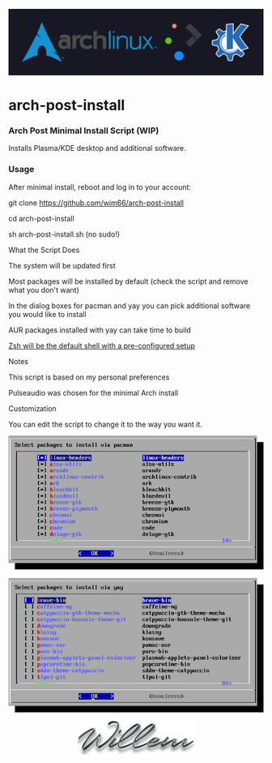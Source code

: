 <p align="center"> <img src="https://github.com/wim66/arch-post-install/blob/main/assets/logo.png" alt="image"></p>

# arch-post-install

### Arch Post Minimal Install Script (WIP)

Installs Plasma/KDE desktop and additional software.

### Usage
After minimal install, reboot and log in to your account:

git clone https://github.com/wim66/arch-post-install

cd arch-post-install

sh arch-post-install.sh (no sudo!)

What the Script Does

The system will be updated first

Most packages will be installed by default (check the script and remove what you don't want)

In the dialog boxes for pacman and yay you can pick additional software you would like to install

AUR packages installed with yay can take time to build

<ins>Zsh will be the default shell with a pre-configured setup</ins>

Notes

This script is based on my personal preferences

Pulseaudio was chosen for the minimal Arch install

Customization

You can edit the script to change it to the way you want it.

<p align="center"> <img src="https://github.com/wim66/arch-post-install/blob/main/assets/preview1.png" alt="image"></p>

<p align="center"> <img src="https://github.com/wim66/arch-post-install/blob/main/assets/preview2.png" alt="image"></p>

<p align="center"> <img src="https://github.com/wim66/arch-post-install/blob/main/assets/Signature.png" alt="image"></p>

